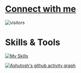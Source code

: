 <!---
![pepe-the-frog-gif-12](https://github.com/mdxabu/mdxabu/assets/115330277/42d46a88-7061-490d-873b-3536b86ad65a)
-->

# [Connect with me](https://twitter.com/mdxabu)
![visitors](https://visitor-badge.laobi.icu/badge?page_id=mdxabu.mdxabu)

# Skills & Tools
[![My Skills](https://skillicons.dev/icons?i=java,maven,mysql,linux,git,github,idea,vscode,ubuntu&theme=dark)](https://skillicons.dev)


[![Ashutosh's github activity graph](https://github-readme-activity-graph.vercel.app/graph?username=mdxabu&bg_color=000000&color=2b00ff&line=00a31b&point=ff0000&area=true&hide_border=true)](https://github.com/ashutosh00710/github-readme-activity-graph)
